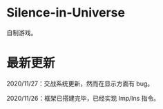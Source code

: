# Silence-in-Universe  

自制游戏。

# 最新更新  

2020/11/27：交战系统更新，然而在显示方面有 bug。

2020/11/26：框架已搭建完毕，已经实现 Imp/Ins 指令。
